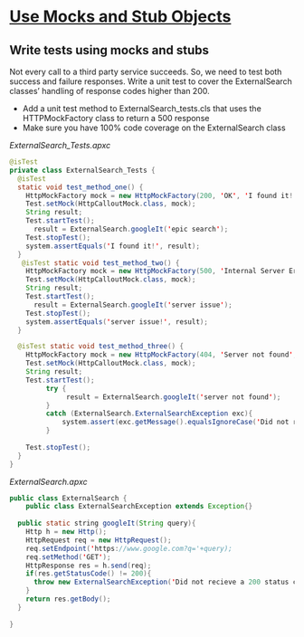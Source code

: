# **[Use Mocks and Stub Objects](https://trailhead.salesforce.com/content/learn/modules/unit-testing-on-the-lightning-platform/mock-stub-objects)**

## Write tests using mocks and stubs

Not every call to a third party service succeeds. So, we need to test both success and failure responses. Write a unit test to cover the ExternalSearch classes’ handling of response codes higher than 200.

- Add a unit test method to ExternalSearch_tests.cls that uses the HTTPMockFactory class to return a 500 response
- Make sure you have 100% code coverage on the ExternalSearch class

*ExternalSearch_Tests.apxc*
```java
@isTest
private class ExternalSearch_Tests {
  @isTest
  static void test_method_one() {
    HttpMockFactory mock = new HttpMockFactory(200, 'OK', 'I found it!', new Map<String,String>());
    Test.setMock(HttpCalloutMock.class, mock);
    String result;
    Test.startTest();
      result = ExternalSearch.googleIt('epic search');
    Test.stopTest();
    system.assertEquals('I found it!', result);
  }
   @isTest static void test_method_two() {
    HttpMockFactory mock = new HttpMockFactory(500, 'Internal Server Error', 'server issue!', new Map<String,String>());
    Test.setMock(HttpCalloutMock.class, mock);
    String result;
    Test.startTest();
      result = ExternalSearch.googleIt('server issue');
    Test.stopTest();
    system.assertEquals('server issue!', result); 
  }

  @isTest static void test_method_three() {
    HttpMockFactory mock = new HttpMockFactory(404, 'Server not found', 'server not found!', new Map<String,String>());
    Test.setMock(HttpCalloutMock.class, mock);
    String result;
    Test.startTest();
         try {
              result = ExternalSearch.googleIt('server not found');
         }
         catch (ExternalSearch.ExternalSearchException exc){
             system.assert(exc.getMessage().equalsIgnoreCase('Did not recieve 200/500 status code'));
         }
     
    Test.stopTest();    
  }
}
```

*ExternalSearch.apxc*
```java
public class ExternalSearch {
	public class ExternalSearchException extends Exception{}
  
  public static string googleIt(String query){
    Http h = new Http();
    HttpRequest req = new HttpRequest();
    req.setEndpoint('https://www.google.com?q='+query);
    req.setMethod('GET');
    HttpResponse res = h.send(req);
    if(res.getStatusCode() != 200){
      throw new ExternalSearchException('Did not recieve a 200 status code: ' + res.getStatusCode());
    }
    return res.getBody();
  }
  
}
```